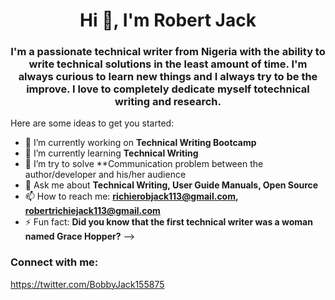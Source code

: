 <h1 align="center">Hi 👋, I'm Robert Jack</h1>
<h3 align="center">I'm a passionate technical writer from Nigeria with the ability to write technical solutions in the least amount of time. I'm always curious to learn new things and I always try to be the improve. I love to completely dedicate myself totechnical writing and research.</h3>


Here are some ideas to get you started:

- 🔭 I’m currently working on **Technical Writing Bootcamp**
- 🌱 I’m currently learning **Technical Writing**
- 🤔 I’m try to solve **Communication problem between the author/developer and his/her audience
- 💬 Ask me about **Technical Writing, User Guide Manuals, Open Source**
- 📫 How to reach me: **richierobjack113@gmail.com, robertrichiejack113@gmail.com**
- ⚡ Fun fact: **Did you know that the first technical writer was a woman named Grace Hopper?**
-->
<h3 align="left">Connect with me:</h3>
<p align="left">

https://twitter.com/BobbyJack155875

